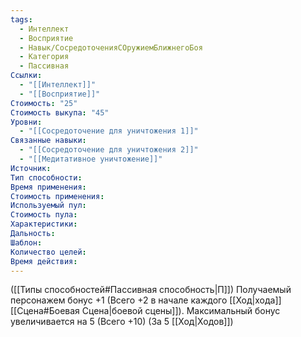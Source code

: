 ```yaml
---
tags:
  - Интеллект
  - Восприятие
  - Навык/СосредоточенияСОружиемБлижнегоБоя
  - Категория
  - Пассивная
Ссылки:
  - "[[Интеллект]]"
  - "[[Восприятие]]"
Стоимость: "25"
Стоимость выкупа: "45"
Уровни:
  - "[[Сосредоточение для уничтожения 1]]"
Связанные навыки:
  - "[[Сосредоточение для уничтожения 2]]"
  - "[[Медитативное уничтожение]]"
Источник:
Тип способности:
Время применения:
Стоимость применения:
Используемый пул:
Стоимость пула:
Характеристики:
Дальность:
Шаблон:
Количество целей:
Время действия:
---
```

([[Типы способностей#Пассивная способность|П]]) Получаемый персонажем бонус +1 (Всего +2 в начале каждого [[Ход|хода]] [[Сцена#Боевая Сцена|боевой сцены]]).
Максимальный бонус увеличивается на 5 (Всего +10) (За 5 [[Ход|Ходов]])